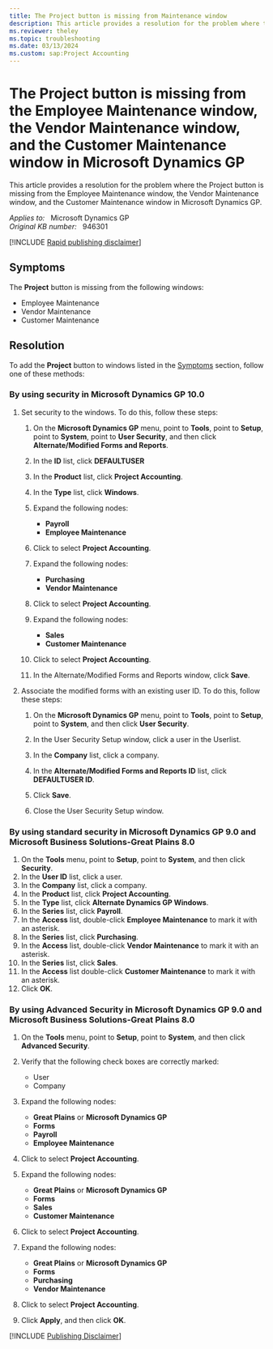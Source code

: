 ```yaml
---
title: The Project button is missing from Maintenance window
description: This article provides a resolution for the problem where the Project button is missing from the Employee Maintenance window, the Vendor Maintenance window, and the Customer Maintenance window in Microsoft Dynamics GP.
ms.reviewer: theley
ms.topic: troubleshooting
ms.date: 03/13/2024
ms.custom: sap:Project Accounting
---
```

# The Project button is missing from the Employee Maintenance window, the Vendor Maintenance window, and the Customer Maintenance window in Microsoft Dynamics GP

This article provides a resolution for the problem where the Project button is missing from the Employee Maintenance window, the Vendor Maintenance window, and the Customer Maintenance window in Microsoft Dynamics GP.

_Applies to:_ &nbsp; Microsoft Dynamics GP  
_Original KB number:_ &nbsp; 946301  

[!INCLUDE [Rapid publishing disclaimer](../../includes/rapid-publishing-disclaimer.md)]

## Symptoms

The **Project** button is missing from the following windows:

- Employee Maintenance
- Vendor Maintenance
- Customer Maintenance

## Resolution

To add the **Project** button to windows listed in the [Symptoms](#symptoms) section, follow one of these methods:

### By using security in Microsoft Dynamics GP 10.0

1. Set security to the windows. To do this, follow these steps:

    1. On the **Microsoft Dynamics GP** menu, point to **Tools**, point to **Setup**, point to **System**, point to **User Security**, and then click **Alternate/Modified Forms and Reports**.
    2. In the **ID** list, click **DEFAULTUSER**  
    3. In the **Product** list, click **Project Accounting**.
    4. In the **Type** list, click **Windows**.
    5. Expand the following nodes:

       - **Payroll**  
       - **Employee Maintenance**  

    6. Click to select **Project Accounting**.

    7. Expand the following nodes:

       - **Purchasing**  
       - **Vendor Maintenance**  

    8. Click to select **Project Accounting**.
    9. Expand the following nodes:

       - **Sales**  
       - **Customer Maintenance**  

    10. Click to select **Project Accounting**.
    11. In the Alternate/Modified Forms and Reports window, click **Save**.

2. Associate the modified forms with an existing user ID. To do this, follow these steps:

    1. On the **Microsoft Dynamics GP** menu, point to **Tools**, point to **Setup**, point to **System**, and then click **User Security**.

    2. In the User Security Setup window, click a user in the Userlist.

    3. In the **Company** list, click a company.

    4. In the **Alternate/Modified Forms and Reports ID** list, click **DEFAULTUSER ID**.

    5. Click **Save**.

    6. Close the User Security Setup window.

### By using standard security in Microsoft Dynamics GP 9.0 and Microsoft Business Solutions-Great Plains 8.0

1. On the **Tools** menu, point to **Setup**, point to **System**, and then click **Security**.
2. In the **User ID** list, click a user.
3. In the **Company** list, click a company.
4. In the **Product** list, click **Project Accounting**.
5. In the **Type** list, click **Alternate Dynamics GP Windows**.
6. In the **Series** list, click **Payroll**.
7. In the **Access** list, double-click **Employee Maintenance** to mark it with an asterisk.
8. In the **Series** list, click **Purchasing**.
9. In the **Access** list, double-click **Vendor Maintenance** to mark it with an asterisk.
10. In the **Series** list, click **Sales**.
11. In the **Access** list double-click **Customer Maintenance** to mark it with an asterisk.
12. Click **OK**.

### By using Advanced Security in Microsoft Dynamics GP 9.0 and Microsoft Business Solutions-Great Plains 8.0

1. On the **Tools** menu, point to **Setup**, point to **System**, and then click **Advanced Security**.

2. Verify that the following check boxes are correctly marked:

   - User
   - Company

3. Expand the following nodes:

   - **Great Plains** or **Microsoft Dynamics GP**  
   - **Forms**  
   - **Payroll**  
   - **Employee Maintenance**  

4. Click to select **Project Accounting**.

5. Expand the following nodes:

     - **Great Plains** or **Microsoft Dynamics GP**  
     - **Forms**  
     - **Sales**  
     - **Customer Maintenance**  

6. Click to select **Project Accounting**.

7. Expand the following nodes:

    - **Great Plains** or **Microsoft Dynamics GP**  
    - **Forms**  
    - **Purchasing**  
    - **Vendor Maintenance**  

8. Click to select **Project Accounting**.
9. Click **Apply**, and then click **OK**.

[!INCLUDE [Publishing Disclaimer](../../includes/publishing-disclaimer.md)]
